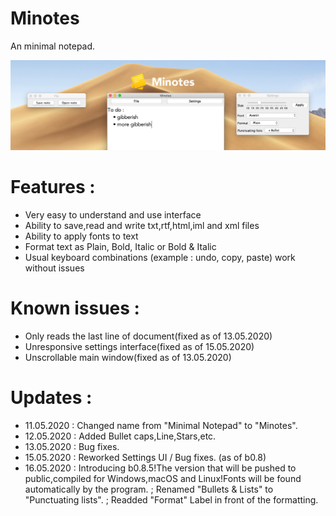 # Minotes
An minimal notepad.

![](screenshot/minotes0.8.5macrelease.png)

# Features :
- Very easy to understand and use interface
- Ability to save,read and write txt,rtf,html,iml and xml files
- Ability to apply fonts to text
- Format text as Plain, Bold, Italic or Bold & Italic
- Usual keyboard combinations (example : undo, copy, paste) work without issues

# Known issues : 
- Only reads the last line of document(fixed as of 13.05.2020)
- Unresponsive settings interface(fixed as of 15.05.2020)
- Unscrollable main window(fixed as of 13.05.2020)

# Updates :
- 11.05.2020 : Changed name from "Minimal Notepad" to "Minotes".
- 12.05.2020 : Added Bullet caps,Line,Stars,etc.
- 13.05.2020 : Bug fixes.
- 15.05.2020 : Reworked Settings UI / Bug fixes. (as of b0.8)
- 16.05.2020 : Introducing b0.8.5!The version that will be pushed to public,compiled for Windows,macOS and Linux!Fonts will be found automatically by the program. ; Renamed "Bullets & Lists" to "Punctuating lists". ; Readded "Format" Label in front of the formatting.
